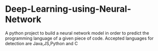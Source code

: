 # Deep-Learning-using-Neural-Network
A python project to build a neural network model in order to predict the programming language of a given piece of code. Accepted languages for detection are Java,JS,Python and C
